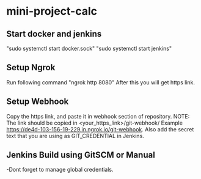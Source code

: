 # mini-project-calc
## Start docker and jenkins
"sudo systemctl start docker.sock"
"sudo systemctl start jenkins"

## Setup Ngrok
Run following command
"ngrok http 8080"
After this you will get https link.

## Setup Webhook
Copy the https link, and paste it in webhook section of repository.
NOTE: The link should be copied in <your_https_link>/git-webhook/
Example https://de4d-103-156-19-229.in.ngrok.io/git-webhook.
Also add the secret text that you are using as GIT_CREDENTIAL in Jenkins.

## Jenkins Build using GitSCM or Manual
-Dont forget to manage global credentials.

